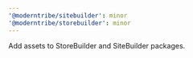 ```yaml
---
'@moderntribe/sitebuilder': minor
'@moderntribe/storebuilder': minor
---
```


Add assets to StoreBuilder and SiteBuilder packages.

